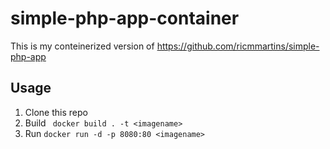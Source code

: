 # simple-php-app-container
This is my conteinerized version of https://github.com/ricmmartins/simple-php-app

## Usage
1. Clone this repo
2. Build ``` docker build . -t <imagename>```
3. Run ```docker run -d -p 8080:80 <imagename>```




